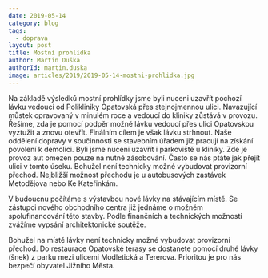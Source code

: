 ```yaml
---
date: 2019-05-14
category: blog
tags: 
  - doprava
layout: post
title: Mostní prohlídka
author: Martin Duška
authorId: martin.duska
image: articles/2019/2019-05-14-mostni-prohlidka.jpg
---
```


Na základě výsledků mostní prohlídky jsme byli nuceni uzavřít pochozí lávku vedoucí od Polikliniky Opatovská přes stejnojmennou ulici. Navazující můstek opravovaný v minulém roce a vedoucí do kliniky zůstává v provozu.  Řešíme, zda je pomocí podpěr možné lávku vedoucí přes ulici Opatovskou vyztužit a znovu otevřít. Finálním cílem je však lávku strhnout. Naše oddělení dopravy v součinnosti se stavebním úřadem již pracují na získání povolení k demolici. Byli jsme nuceni uzavřít i parkoviště u kliniky. Zde je provoz aut omezen pouze na nutné zásobování. Často se nás ptáte jak přejít ulici v tomto úseku. Bohužel není technicky možné vybudovat provizorní přechod. Nejbližší možnost přechodu je u autobusových zastávek Metodějova nebo Ke Kateřinkám.

V budoucnu počítáme s výstavbou nové lávky na stávajícím místě. Se zástupci nového obchodního centra již jednáme o možném spolufinancování této stavby. Podle finančních a technických možností zvážíme vypsání architektonické soutěže.

Bohužel na místě lávky není technicky možné vybudovat provizorní přechod. Do restaurace Opatovské terasy se dostanete pomocí druhé lávky (šnek) z parku mezi ulicemi Modletická a Tererova.  Prioritou je pro nás bezpečí obyvatel Jižního Města. 
